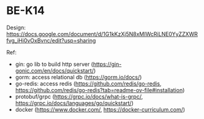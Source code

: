# BE-K14

Design: https://docs.google.com/document/d/1G1kKzXj5N8xMIWcRiLNE0YyZZXWRfvg_iHi0vOxBvnc/edit?usp=sharing 

Ref:
- gin: go lib to build http server (https://gin-gonic.com/en/docs/quickstart/)
- gorm: access relational db (https://gorm.io/docs/)
- go-redis: access redis (https://github.com/redis/go-redis, https://github.com/redis/go-redis?tab=readme-ov-file#installation)
- protobuf/grpc (https://grpc.io/docs/what-is-grpc/, https://grpc.io/docs/languages/go/quickstart/)
- docker (https://www.docker.com/, https://docker-curriculum.com/)
